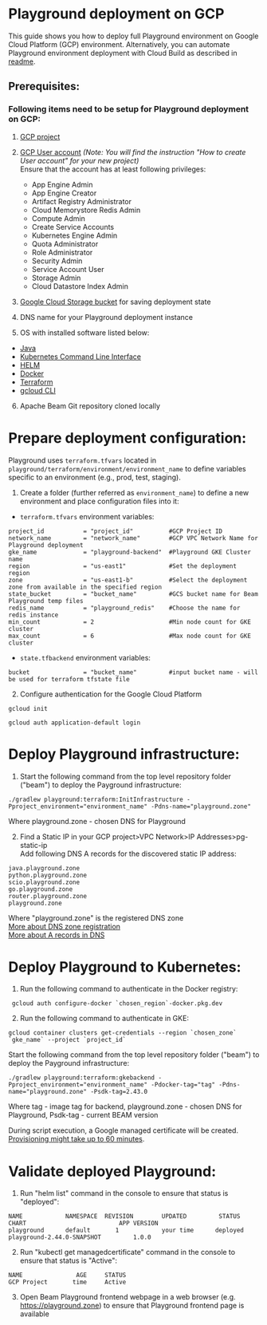 <!--
    Licensed to the Apache Software Foundation (ASF) under one
    or more contributor license agreements.  See the NOTICE file
    distributed with this work for additional information
    regarding copyright ownership.  The ASF licenses this file
    to you under the Apache License, Version 2.0 (the
    "License"); you may not use this file except in compliance
    with the License.  You may obtain a copy of the License at

      http://www.apache.org/licenses/LICENSE-2.0

    Unless required by applicable law or agreed to in writing,
    software distributed under the License is distributed on an
    "AS IS" BASIS, WITHOUT WARRANTIES OR CONDITIONS OF ANY
    KIND, either express or implied.  See the License for the
    specific language governing permissions and limitations
    under the License.
-->
# Playground deployment on GCP
This guide shows you how to deploy full Playground environment on Google Cloud Platform (GCP) environment.
Alternatively, you can automate Playground environment deployment with Cloud Build as described in [readme](infrastructure/cloudbuild-manual-setup/README.md).

## Prerequisites:

### Following items need to be setup for Playground deployment on GCP:
1. [GCP project](https://cloud.google.com/resource-manager/docs/creating-managing-projects)

2. [GCP User account](https://cloud.google.com/appengine/docs/standard/access-control?tab=python) _(Note: You will find the instruction "How to create User account" for your new project)_<br>
Ensure that the account has at least following privileges:
   - App Engine Admin
   - App Engine Creator
   - Artifact Registry Administrator
   - Cloud Memorystore Redis Admin
   - Compute Admin
   - Create Service Accounts
   - Kubernetes Engine Admin
   - Quota Administrator
   - Role Administrator
   - Security Admin
   - Service Account User
   - Storage Admin
   - Cloud Datastore Index Admin

3. [Google Cloud Storage bucket](https://cloud.google.com/storage/docs/creating-buckets) for saving deployment state

4. DNS name for your Playground deployment instance

5. OS with installed software listed below:

* [Java](https://adoptopenjdk.net/)
* [Kubernetes Command Line Interface](https://kubernetes.io/docs/tasks/tools/install-kubectl-linux/)
* [HELM](https://helm.sh/docs/intro/install/)
* [Docker](https://docs.docker.com/engine/install/)
* [Terraform](https://www.terraform.io/downloads)
* [gcloud CLI](https://cloud.google.com/sdk/docs/install-sdk)

6. Apache Beam Git repository cloned locally

# Prepare deployment configuration:
Playground uses `terraform.tfvars` located in `playground/terraform/environment/environment_name` to define variables specific to an environment (e.g., prod, test, staging).<br>
1. Create a folder (further referred as `environment_name`) to define a new environment and place configuration files into it:

* `terraform.tfvars` environment variables:
```
project_id           = "project_id"          #GCP Project ID
network_name         = "network_name"        #GCP VPC Network Name for Playground deployment
gke_name             = "playground-backend"  #Playground GKE Cluster name
region               = "us-east1"            #Set the deployment region
zone                 = "us-east1-b"          #Select the deployment zone from available in the specified region
state_bucket         = "bucket_name"         #GCS bucket name for Beam Playground temp files
redis_name           = "playground_redis"    #Choose the name for redis instance
min_count            = 2                     #Min node count for GKE cluster
max_count            = 6                     #Max node count for GKE cluster

```
* `state.tfbackend` environment variables:
```
bucket               = "bucket_name"         #input bucket name - will be used for terraform tfstate file
```
2. Configure authentication for the Google Cloud Platform
```
gcloud init
```
```
gcloud auth application-default login
```
# Deploy Playground infrastructure:
1. Start the following command from the top level repository folder ("beam") to deploy the Payground infrastructure:
```
./gradlew playground:terraform:InitInfrastructure -Pproject_environment="environment_name" -Pdns-name="playground.zone"
```
Where playground.zone - chosen DNS for Playground

2. Find a Static IP in your GCP project>VPC Network>IP Addresses>pg-static-ip
<br>Add following DNS A records for the discovered static IP address:
```
java.playground.zone
python.playground.zone
scio.playground.zone
go.playground.zone
router.playground.zone
playground.zone
```
Where "playground.zone" is the registered DNS zone<br>
[More about DNS zone registration](https://domains.google/get-started/domain-search/)<br>
[More about A records in DNS](https://support.google.com/a/answer/2579934?hl=en)

# Deploy Playground to Kubernetes:
1. Run the following command to authenticate in the Docker registry:
```
 gcloud auth configure-docker `chosen_region`-docker.pkg.dev
```
2. Run the following command to authenticate in GKE:
```
gcloud container clusters get-credentials --region `chosen_zone` `gke_name` --project `project_id`
```
Start the following command from the top level repository folder ("beam") to deploy the Payground infrastructure:
```
./gradlew playground:terraform:gkebackend -Pproject_environment="environment_name" -Pdocker-tag="tag" -Pdns-name="playground.zone" -Psdk-tag=2.43.0
```
Where tag - image tag for backend, playground.zone - chosen DNS for Playground, Psdk-tag - current BEAM version

During script execution, a Google managed certificate will be created. [Provisioning might take up to 60 minutes](https://cloud.google.com/load-balancing/docs/ssl-certificates/google-managed-certs).

# Validate deployed Playground:
1. Run "helm list" command in the console to ensure that status is "deployed":
```
NAME            NAMESPACE  REVISION        UPDATED         STATUS          CHART                          APP VERSION
playground      default       1            your time      deployed        playground-2.44.0-SNAPSHOT         1.0.0
```
2. Run "kubectl get managedcertificate" command in the console to ensure that status is "Active":
```
NAME               AGE     STATUS
GCP Project       time     Active
```
3. Open Beam Playground frontend webpage in a web browser (e.g. https://playground.zone) to ensure that Playground frontend page is available
